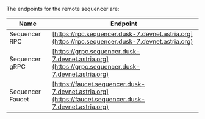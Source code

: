 The endpoints for the remote sequencer are:

| Name | Endpoint |
|---|---|
| Sequencer RPC | [https://rpc.sequencer.dusk-7.devnet.astria.org](https://rpc.sequencer.dusk-7.devnet.astria.org) |
| Sequencer gRPC | [https://grpc.sequencer.dusk-7.devnet.astria.org](https://grpc.sequencer.dusk-7.devnet.astria.org) |
| Sequencer Faucet | [https://faucet.sequencer.dusk-7.devnet.astria.org](https://faucet.sequencer.dusk-7.devnet.astria.org) |
